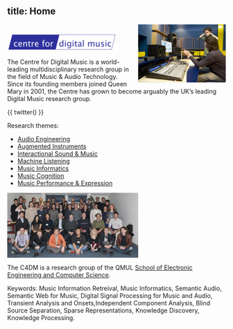 title: Home
---

<div><img src="images/wide_IMG_3972_0250.jpg" style="width: 40%; max-width:250px; float: right; margin: 0px; padding: 0px; margin-left: 10px;" alt="Photo of researchers" /></div>

<h1><img src="images/penlogo.png" alt="Centre for Digital Music" class="c4dmbiglogo" style="width: 50%; max-width: 11em; display: block; float: none; margin: 0px; padding: 0px;" alt="" /></h1>


The Centre for Digital Music is a world-leading multidisciplinary research group in the field of Music & Audio Technology. Since its founding members joined Queen Mary in 2001, the Centre has grown to become arguably the UK’s leading Digital Music research group.

{{ twitter() }}

Research themes:

* [Audio Engineering](#)
* [Augmented Instruments](#)
* [Interactional Sound & Music](#)
* [Machine Listening](#)
* [Music Informatics](#)
* [Music Cognition](#)
* [Music Performance & Expression](#)

<img src="images/c4dm_grp_201112_thumb.jpg" style="width:60%; max-width:600px; float: none; display: block; margin: 0px; padding: 0px; clear: none;" alt="Thumbnail of C4DM group photo" />



The C4DM is a research group of the QMUL [School of Electronic Engineering and Computer Science](http://www.eecs.qmul.ac.uk/).

Keywords: Music Information Retreival, Music Informatics, Semantic Audio, Semantic Web for Music, Digital Signal Processing for Music and Audio, Transient Analysis and Onsets,Independent Component Analysis, Blind Source Separation, Sparse Representations, Knowledge Discovery, Knowledge Processing.

